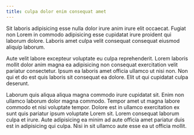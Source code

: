 ```yaml
---
title: culpa dolor enim consequat amet
---
```


Sit laboris adipisicing esse nulla dolor irure anim irure elit occaecat. Fugiat non Lorem in commodo adipisicing esse cupidatat irure proident qui laborum dolore. Laboris amet culpa velit consequat consequat eiusmod aliquip laborum.

Aute velit labore excepteur voluptate eu culpa reprehenderit. Lorem laboris mollit dolor anim magna ea adipisicing non consequat exercitation velit pariatur consectetur. Ipsum ea laboris amet officia ullamco ut nisi non. Non qui et do est quis laboris sit consequat ea dolore. Elit ut qui cupidatat culpa deserunt.

Laborum quis aliqua aliqua magna commodo irure cupidatat sit. Enim non ullamco laborum dolor magna commodo. Tempor amet ut magna labore commodo et nisi voluptate tempor. Dolore est in ullamco exercitation ex sunt quis pariatur ipsum voluptate Lorem sit. Lorem consequat laborum culpa et irure. Aute adipisicing ea minim ad aute officia amet pariatur duis est in adipisicing qui culpa. Nisi in sit ullamco aute esse ea ut officia mollit.